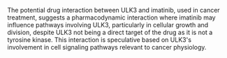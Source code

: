 The potential drug interaction between ULK3 and imatinib, used in cancer treatment, suggests a pharmacodynamic interaction where imatinib may influence pathways involving ULK3, particularly in cellular growth and division, despite ULK3 not being a direct target of the drug as it is not a tyrosine kinase. This interaction is speculative based on ULK3's involvement in cell signaling pathways relevant to cancer physiology.